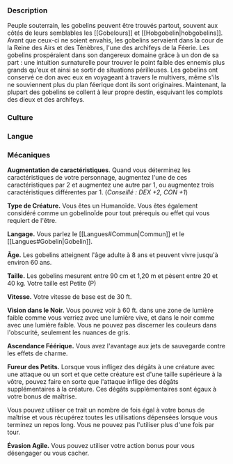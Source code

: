 ### Description

Peuple souterrain, les gobelins peuvent être trouvés partout, souvent aux côtés de leurs semblables les [[Gobelours]] et [[Hobgobelin|hobgobelins]]. Avant que ceux-ci ne soient envahis, les gobelins servaient dans la cour de la Reine des Airs et des Ténèbres, l'une des archifeys de la Féerie. Les gobelins prospéraient dans son dangereux domaine grâce à un don de sa part : une intuition surnaturelle pour trouver le point faible des ennemis plus grands qu'eux et ainsi se sortir de situations périlleuses. Les gobelins ont conservé ce don avec eux en voyageant à travers le multivers, même s'ils ne souviennent plus du plan féerique dont ils sont originaires. Maintenant, la plupart des gobelins se collent à leur propre destin, esquivant les complots des dieux et des archifeys.
### Culture

### Langue

### Mécaniques

**Augmentation de caractéristiques**. Quand vous déterminez les caractéristiques de votre personnage, augmentez l'une de ces caractéristiques par 2 et augmentez une autre par 1, ou augmentez trois caractéristiques différentes par 1. (*Conseillé : DEX +2, CON +1*)

**Type de Créature.** Vous êtes un Humanoïde. Vous êtes également considéré comme un gobelinoïde pour tout prérequis ou effet qui vous requiert de l'être.

**Langage.** Vous parlez le [[Langues#Commun|Commun]] et le [[Langues#Gobelin|Gobelin]].

**Âge.** Les gobelins atteignent l'âge adulte à 8 ans et peuvent vivre jusqu'à environ 60 ans.

**Taille.** Les gobelins mesurent entre 90 cm et 1,20 m et pèsent entre 20 et 40 kg. Votre taille est Petite (P)

**Vitesse.** Votre vitesse de base est de 30 ft.

**Vision dans le Noir.** Vous pouvez voir à 60 ft. dans une zone de lumière faible comme vous verriez avec une lumière vive, et dans le noir comme avec une lumière faible. Vous ne pouvez pas discerner les couleurs dans l'obscurité, seulement les nuances de gris.

**Ascendance Féérique.** Vous avez l'avantage aux jets de sauvegarde contre les effets de charme.

**Fureur des Petits.** Lorsque vous infligez des dégâts à une créature avec une attaque ou un sort et que cette créature est d'une taille supérieure à la vôtre, pouvez faire en sorte que l'attaque inflige des dégâts supplémentaires à la créature. Ces dégâts supplémentaires sont égaux à votre bonus de maîtrise.

Vous pouvez utiliser ce trait un nombre de fois égal à votre bonus de maîtrise et vous récupérez toutes les utilisations dépensées lorsque vous terminez un repos long. Vous ne pouvez pas l'utiliser plus d'une fois par tour.

**Évasion Agile.** Vous pouvez utiliser votre action bonus pour vous désengager ou vous cacher.






